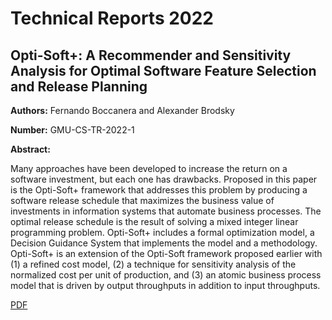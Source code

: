 # Technical Reports 2022

## Opti-Soft+: A Recommender and Sensitivity Analysis for Optimal Software Feature Selection and Release Planning

**Authors:** Fernando Boccanera and Alexander Brodsky

**Number:** GMU-CS-TR-2022-1

**Abstract:**

Many approaches have been developed to increase the return on a software investment, but each one has drawbacks. Proposed in this paper is the Opti-Soft+ framework that addresses this problem by producing a software release schedule that maximizes the business value of investments in information systems that automate business processes. The optimal release schedule is the result of solving a mixed integer linear programming problem. Opti-Soft+ includes a formal optimization model, a Decision Guidance System that implements the model and a methodology. Opti-Soft+ is an extension of the Opti-Soft framework proposed earlier with (1) a refined cost model, (2) a technique for sensitivity analysis of the normalized cost per unit of production, and (3) an atomic business process model that is driven by output throughputs in addition to input throughputs.

[PDF](../pdfs/2022/Technical_Report_GMU-CS-TR-2022-1_Opti-Soft_Plus.pdf)

